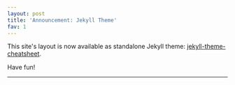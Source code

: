 ```yaml
---
layout: post
title: 'Announcement: Jekyll Theme'
fav: 1
---
```


This site's layout is now available as standalone Jekyll theme: [jekyll-theme-cheatsheet](https://github.com/j7k6/jekyll-theme-cheatsheet).  

Have fun!

---
